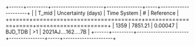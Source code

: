 +------+---------+----------------------+---------------+-----+---------------------+
|      |   T_mid |   Uncertainty (days) | Time System   | #   | Reference           |
+======+=========+======================+===============+=====+=====================+
| 1359 | 7851.21 |              0.00047 | BJD_TDB       | >1  | 2021AJ....162....7B |
+------+---------+----------------------+---------------+-----+---------------------+